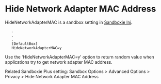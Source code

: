 # Hide Network Adapter MAC Address

HideNetworkAdapterMAC is a sandbox setting in [Sandboxie Ini](SandboxieIni.md).

```
   .
   .
   .
   [DefaultBox]
   HideNetworkAdapterMAC=y
```

Use the 'HideNetworkAdapterMAC=y' option to return random value when applications try to get network adapter MAC address.

Related Sandboxie Plus setting: Sandbox Options > Advanced Options > Privacy > Hide Network Adapter MAC Address